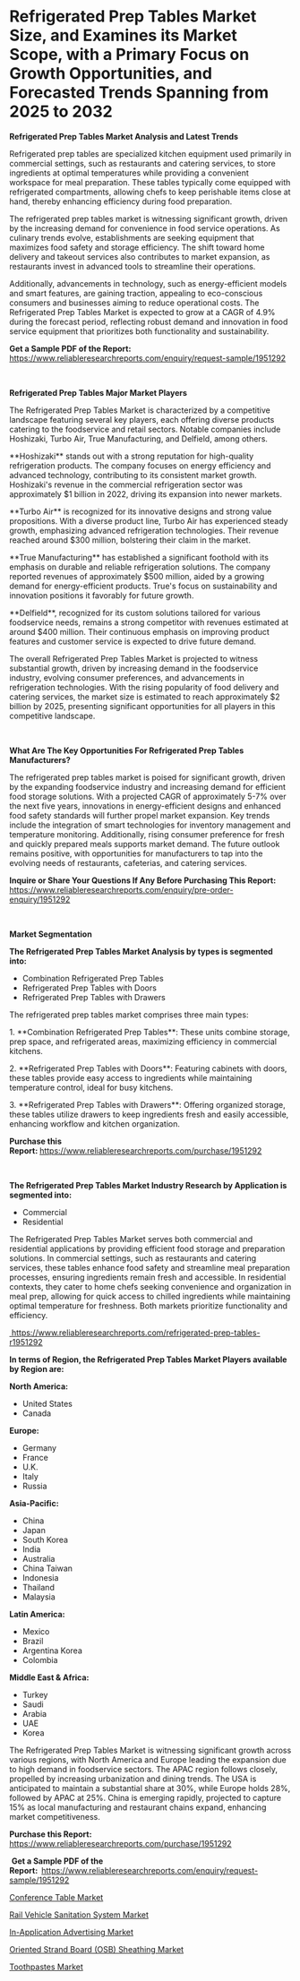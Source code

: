 <p><h1>Refrigerated Prep Tables Market Size, and Examines its Market Scope, with a Primary Focus on Growth Opportunities, and Forecasted Trends Spanning from 2025 to 2032</h1></p><p><strong>Refrigerated Prep Tables Market Analysis and Latest Trends</strong></p>
<p><p>Refrigerated prep tables are specialized kitchen equipment used primarily in commercial settings, such as restaurants and catering services, to store ingredients at optimal temperatures while providing a convenient workspace for meal preparation. These tables typically come equipped with refrigerated compartments, allowing chefs to keep perishable items close at hand, thereby enhancing efficiency during food preparation.</p><p>The refrigerated prep tables market is witnessing significant growth, driven by the increasing demand for convenience in food service operations. As culinary trends evolve, establishments are seeking equipment that maximizes food safety and storage efficiency. The shift toward home delivery and takeout services also contributes to market expansion, as restaurants invest in advanced tools to streamline their operations.</p><p>Additionally, advancements in technology, such as energy-efficient models and smart features, are gaining traction, appealing to eco-conscious consumers and businesses aiming to reduce operational costs. The Refrigerated Prep Tables Market is expected to grow at a CAGR of 4.9% during the forecast period, reflecting robust demand and innovation in food service equipment that prioritizes both functionality and sustainability.</p></p>
<p><strong>Get a Sample PDF of the Report:&nbsp;</strong> <a href="https://www.reliableresearchreports.com/enquiry/request-sample/1951292?utm_campaign=16&utm_medium=2&utm_source=Github&utm_content=ia&utm_term=05022025&utm_id=refrigerated-prep-tables">https://www.reliableresearchreports.com/enquiry/request-sample/1951292</a></p>
<p>&nbsp;</p>
<p><strong>Refrigerated Prep Tables Major Market Players</strong></p>
<p><p>The Refrigerated Prep Tables Market is characterized by a competitive landscape featuring several key players, each offering diverse products catering to the foodservice and retail sectors. Notable companies include Hoshizaki, Turbo Air, True Manufacturing, and Delfield, among others.</p><p>**Hoshizaki** stands out with a strong reputation for high-quality refrigeration products. The company focuses on energy efficiency and advanced technology, contributing to its consistent market growth. Hoshizaki's revenue in the commercial refrigeration sector was approximately $1 billion in 2022, driving its expansion into newer markets.</p><p>**Turbo Air** is recognized for its innovative designs and strong value propositions. With a diverse product line, Turbo Air has experienced steady growth, emphasizing advanced refrigeration technologies. Their revenue reached around $300 million, bolstering their claim in the market.</p><p>**True Manufacturing** has established a significant foothold with its emphasis on durable and reliable refrigeration solutions. The company reported revenues of approximately $500 million, aided by a growing demand for energy-efficient products. True's focus on sustainability and innovation positions it favorably for future growth.</p><p>**Delfield**, recognized for its custom solutions tailored for various foodservice needs, remains a strong competitor with revenues estimated at around $400 million. Their continuous emphasis on improving product features and customer service is expected to drive future demand.</p><p>The overall Refrigerated Prep Tables Market is projected to witness substantial growth, driven by increasing demand in the foodservice industry, evolving consumer preferences, and advancements in refrigeration technologies. With the rising popularity of food delivery and catering services, the market size is estimated to reach approximately $2 billion by 2025, presenting significant opportunities for all players in this competitive landscape.</p></p>
<p>&nbsp;</p>
<p><strong>What Are The Key Opportunities For Refrigerated Prep Tables Manufacturers?</strong></p>
<p><p>The refrigerated prep tables market is poised for significant growth, driven by the expanding foodservice industry and increasing demand for efficient food storage solutions. With a projected CAGR of approximately 5-7% over the next five years, innovations in energy-efficient designs and enhanced food safety standards will further propel market expansion. Key trends include the integration of smart technologies for inventory management and temperature monitoring. Additionally, rising consumer preference for fresh and quickly prepared meals supports market demand. The future outlook remains positive, with opportunities for manufacturers to tap into the evolving needs of restaurants, cafeterias, and catering services.</p></p>
<p><strong>Inquire or Share Your Questions If Any Before Purchasing This Report:</strong> <a href="https://www.reliableresearchreports.com/enquiry/pre-order-enquiry/1951292?utm_campaign=16&utm_medium=2&utm_source=Github&utm_content=ia&utm_term=05022025&utm_id=refrigerated-prep-tables">https://www.reliableresearchreports.com/enquiry/pre-order-enquiry/1951292</a></p>
<p>&nbsp;</p>
<p><strong>Market Segmentation</strong></p>
<p><strong>The Refrigerated Prep Tables Market Analysis by types is segmented into:</strong></p>
<p><ul><li>Combination Refrigerated Prep Tables</li><li>Refrigerated Prep Tables with Doors</li><li>Refrigerated Prep Tables with Drawers</li></ul></p>
<p><p>The refrigerated prep tables market comprises three main types: </p><p>1. **Combination Refrigerated Prep Tables**: These units combine storage, prep space, and refrigerated areas, maximizing efficiency in commercial kitchens. </p><p>2. **Refrigerated Prep Tables with Doors**: Featuring cabinets with doors, these tables provide easy access to ingredients while maintaining temperature control, ideal for busy kitchens. </p><p>3. **Refrigerated Prep Tables with Drawers**: Offering organized storage, these tables utilize drawers to keep ingredients fresh and easily accessible, enhancing workflow and kitchen organization.</p></p>
<p><strong>Purchase this Report:&nbsp;</strong><a href="https://www.reliableresearchreports.com/purchase/1951292?utm_campaign=16&utm_medium=2&utm_source=Github&utm_content=ia&utm_term=05022025&utm_id=refrigerated-prep-tables">https://www.reliableresearchreports.com/purchase/1951292</a></p>
<p>&nbsp;</p>
<p><strong>The Refrigerated Prep Tables Market Industry Research by Application is segmented into:</strong></p>
<p><ul><li>Commercial</li><li>Residential</li></ul></p>
<p><p>The Refrigerated Prep Tables Market serves both commercial and residential applications by providing efficient food storage and preparation solutions. In commercial settings, such as restaurants and catering services, these tables enhance food safety and streamline meal preparation processes, ensuring ingredients remain fresh and accessible. In residential contexts, they cater to home chefs seeking convenience and organization in meal prep, allowing for quick access to chilled ingredients while maintaining optimal temperature for freshness. Both markets prioritize functionality and efficiency.</p></p>
<p><a href="https://www.reliableresearchreports.com/refrigerated-prep-tables-r1951292?utm_campaign=16&utm_medium=2&utm_source=Github&utm_content=ia&utm_term=05022025&utm_id=refrigerated-prep-tables">&nbsp;https://www.reliableresearchreports.com/refrigerated-prep-tables-r1951292</a></p>
<p><strong>In terms of Region, the Refrigerated Prep Tables Market Players available by Region are:</strong></p>
<p>
    <p> <strong> North America: </strong>
        <ul>
            <li>United States</li>
            <li>Canada</li>
        </ul>
        </p> 
    <p> <strong> Europe: </strong>
        <ul>
            <li>Germany</li>
            <li>France</li>
            <li>U.K.</li>
            <li>Italy</li>
            <li>Russia</li>
        </ul>
        </p> 
    <p> <strong> Asia-Pacific: </strong>
        <ul>
            <li>China</li>
            <li>Japan</li>
            <li>South Korea</li>
            <li>India</li>
            <li>Australia</li>
            <li>China Taiwan</li>
            <li>Indonesia</li>
            <li>Thailand</li>
            <li>Malaysia</li>
        </ul>
        </p> 
    <p> <strong> Latin America: </strong>
        <ul>
            <li>Mexico</li>
            <li>Brazil</li>
            <li>Argentina Korea</li>
            <li>Colombia</li>
        </ul>
        </p> 
    <p> <strong> Middle East & Africa: </strong>
        <ul>
            <li>Turkey</li>
            <li>Saudi</li>
            <li>Arabia</li>
            <li>UAE</li>
            <li>Korea</li>
        </ul>
    </p>
    </p>
<p><p>The Refrigerated Prep Tables Market is witnessing significant growth across various regions, with North America and Europe leading the expansion due to high demand in foodservice sectors. The APAC region follows closely, propelled by increasing urbanization and dining trends. The USA is anticipated to maintain a substantial share at 30%, while Europe holds 28%, followed by APAC at 25%. China is emerging rapidly, projected to capture 15% as local manufacturing and restaurant chains expand, enhancing market competitiveness.</p></p>
<p><strong>Purchase this Report: </strong><a href="https://www.reliableresearchreports.com/purchase/1951292?utm_campaign=16&utm_medium=2&utm_source=Github&utm_content=ia&utm_term=05022025&utm_id=refrigerated-prep-tables">https://www.reliableresearchreports.com/purchase/1951292</a></p>
<p>&nbsp;<strong>Get a Sample PDF of the Report:&nbsp;&nbsp;</strong><a href="https://www.reliableresearchreports.com/enquiry/request-sample/1951292?utm_campaign=16&utm_medium=2&utm_source=Github&utm_content=ia&utm_term=05022025&utm_id=refrigerated-prep-tables">https://www.reliableresearchreports.com/enquiry/request-sample/1951292</a></p>
<p><strong></strong></p>
<p><p><a href="https://github.com/shirleenfraker87/Market-Research-Report-List-1/blob/main/conference-table-market.md?utm_campaign=16&utm_medium=2&utm_source=Github&utm_content=ia&utm_term=05022025&utm_id=refrigerated-prep-tables">Conference Table Market</a></p><p><a href="https://www.linkedin.com/pulse/rail-vehicle-sanitation-system-market-surge-122-cagr-q2dye?utm_campaign=16&utm_medium=2&utm_source=Github&utm_content=ia&utm_term=05022025&utm_id=refrigerated-prep-tables">Rail Vehicle Sanitation System Market</a></p><p><a href="https://www.linkedin.com/pulse/future-growth-revenue-analysis-in-application-advertising-r6iqf?utm_campaign=16&utm_medium=2&utm_source=Github&utm_content=ia&utm_term=05022025&utm_id=refrigerated-prep-tables">In-Application Advertising Market</a></p><p><a href="https://www.linkedin.com/pulse/analyzing-historical-growth-trends-driversof-oriented-strand-ohzdf?utm_campaign=16&utm_medium=2&utm_source=Github&utm_content=ia&utm_term=05022025&utm_id=refrigerated-prep-tables">Oriented Strand Board (OSB) Sheathing Market</a></p><p><a href="https://github.com/mezokathleen834/Market-Research-Report-List-1/blob/main/toothpastes-market.md?utm_campaign=16&utm_medium=2&utm_source=Github&utm_content=ia&utm_term=05022025&utm_id=refrigerated-prep-tables">Toothpastes Market</a></p></p>